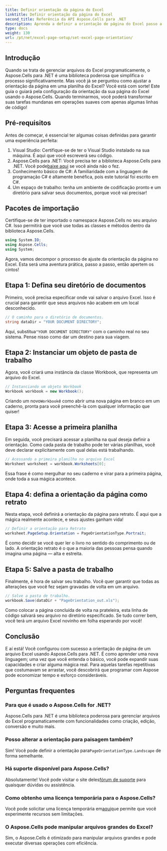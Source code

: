 ```yaml
---
title: Definir orientação da página do Excel
linktitle: Definir orientação da página do Excel
second_title: Referência da API Aspose.Cells para .NET
description: Aprenda a definir a orientação de página do Excel passo a passo usando Aspose.Cells para .NET. Obtenha resultados otimizados.
type: docs
weight: 130
url: /pt/net/excel-page-setup/set-excel-page-orientation/
---
```

## Introdução

Quando se trata de gerenciar arquivos do Excel programaticamente, o Aspose.Cells para .NET é uma biblioteca poderosa que simplifica o processo significativamente. Mas você já se perguntou como ajustar a orientação da página em uma planilha do Excel? Você está com sorte! Este guia o guiará pela configuração da orientação da sua página do Excel usando o Aspose.Cells. Quando terminarmos, você poderá transformar suas tarefas mundanas em operações suaves com apenas algumas linhas de código!

## Pré-requisitos

Antes de começar, é essencial ter algumas coisas definidas para garantir uma experiência perfeita:

1. Visual Studio: Certifique-se de ter o Visual Studio instalado na sua máquina. É aqui que você escreverá seu código.
2.  Aspose.Cells para .NET: Você precisa ter a biblioteca Aspose.Cells para .NET. Você pode[baixe aqui](https://releases.aspose.com/cells/net/) se você ainda não o fez.
3. Conhecimento básico de C#: A familiaridade com a linguagem de programação C# é altamente benéfica, pois este tutorial foi escrito em C#.
4. Um espaço de trabalho: tenha um ambiente de codificação pronto e um diretório para salvar seus documentos, porque você vai precisar!

## Pacotes de importação

Certifique-se de ter importado o namespace Aspose.Cells no seu arquivo C#. Isso permitirá que você use todas as classes e métodos dentro da biblioteca Aspose.Cells.

```csharp
using System.IO;
using Aspose.Cells;
using System;
```

Agora, vamos decompor o processo de ajuste da orientação da página no Excel. Esta será uma aventura prática, passo a passo, então apertem os cintos!

## Etapa 1: Defina seu diretório de documentos

Primeiro, você precisa especificar onde vai salvar o arquivo Excel. Isso é crucial para garantir que seus arquivos não acabem em um local desconhecido.

```csharp
// O caminho para o diretório de documentos.
string dataDir = "YOUR DOCUMENT DIRECTORY";
```

 Aqui, substitua`"YOUR DOCUMENT DIRECTORY"` com o caminho real no seu sistema. Pense nisso como dar um destino para sua viagem.

## Etapa 2: Instanciar um objeto de pasta de trabalho

Agora, você criará uma instância da classe Workbook, que representa um arquivo do Excel.

```csharp
// Instanciando um objeto Workbook
Workbook workbook = new Workbook();
```

 Criando um novo`Workbook`é como abrir uma nova página em branco em um caderno, pronta para você preenchê-la com qualquer informação que quiser!

## Etapa 3: Acesse a primeira planilha

Em seguida, você precisará acessar a planilha na qual deseja definir a orientação. Como cada pasta de trabalho pode ter várias planilhas, você deve declarar explicitamente com qual delas está trabalhando.

```csharp
// Acessando a primeira planilha no arquivo Excel
Worksheet worksheet = workbook.Worksheets[0];
```

Essa frase é como mergulhar no seu caderno e virar para a primeira página, onde toda a sua mágica acontece.

## Etapa 4: defina a orientação da página como retrato

Nesta etapa, você definirá a orientação da página para retrato. É aqui que a mágica realmente acontece, e seus ajustes ganham vida!

```csharp
// Definir a orientação para Retrato
worksheet.PageSetup.Orientation = PageOrientationType.Portrait;
```

É como decidir se você quer ler o livro no sentido do comprimento ou de lado. A orientação retrato é o que a maioria das pessoas pensa quando imagina uma página — alta e estreita.

## Etapa 5: Salve a pasta de trabalho

Finalmente, é hora de salvar seu trabalho. Você quer garantir que todas as alterações que você fez sejam gravadas de volta em um arquivo.

```csharp
// Salve a pasta de trabalho.
workbook.Save(dataDir + "PageOrientation_out.xls");
```

Como colocar a página concluída de volta na prateleira, esta linha de código salvará seu arquivo no diretório especificado. Se tudo correr bem, você terá um arquivo Excel novinho em folha esperando por você!

## Conclusão

E aí está! Você configurou com sucesso a orientação de página de um arquivo Excel usando Aspose.Cells para .NET. É como aprender uma nova linguagem; uma vez que você entenda o básico, você pode expandir suas capacidades e criar alguma mágica real. Para aquelas tarefas repetitivas que costumavam se arrastar, você descobrirá que programar com Aspose pode economizar tempo e esforço consideráveis.

## Perguntas frequentes

### Para que é usado o Aspose.Cells for .NET?
Aspose.Cells para .NET é uma biblioteca poderosa para gerenciar arquivos do Excel programaticamente com funcionalidades como criação, edição, conversão e muito mais.

### Posso alterar a orientação para paisagem também?
 Sim! Você pode definir a orientação para`PageOrientationType.Landscape` de forma semelhante.

### Há suporte disponível para Aspose.Cells?
 Absolutamente! Você pode visitar o site deles[fórum de suporte](https://forum.aspose.com/c/cells/9) para quaisquer dúvidas ou assistência.

### Como obtenho uma licença temporária para o Aspose.Cells?
 Você pode solicitar uma licença temporária em[aqui](https://purchase.aspose.com/temporary-license/)que permite que você experimente recursos sem limitações.

### O Aspose.Cells pode manipular arquivos grandes do Excel?
Sim, o Aspose.Cells é otimizado para manipular arquivos grandes e pode executar diversas operações com eficiência.